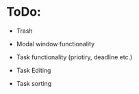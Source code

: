 # ToDo:

- Trash

- Modal window functionality
- Task functionality (priotiry, deadline etc.)
- Task Editing
- Task sorting